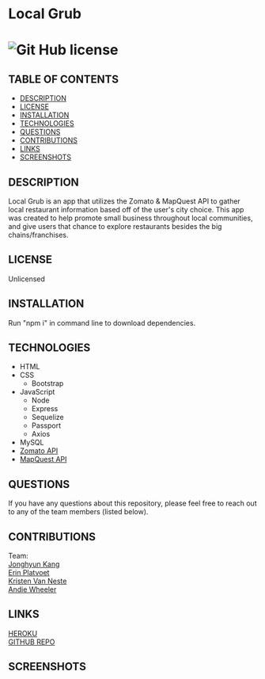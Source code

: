 # Local Grub
# ![Git Hub license](https://img.shields.io/badge/License-Unlicensed-blue.svg)

## TABLE OF CONTENTS
- [DESCRIPTION](#DESCRIPTION)  
- [LICENSE](#LICENSE)  
- [INSTALLATION](#INSTALLATION)  
- [TECHNOLOGIES](#TECHNOLOGIES)  
- [QUESTIONS](#QUESTIONS)  
- [CONTRIBUTIONS](#CONTRIBUTIONS)
- [LINKS](#LINKS)  
- [SCREENSHOTS](#SCREENSHOTS)  

## DESCRIPTION
Local Grub is an app that utilizes the Zomato & MapQuest API to gather local restaurant information based off of the user's city choice. This app was created to help promote small business throughout local communities, and give users that chance to explore restaurants besides the big chains/franchises. 

## LICENSE
Unlicensed

## INSTALLATION
Run "npm i" in command line to download dependencies. 

## TECHNOLOGIES
- HTML  
- CSS  
    - Bootstrap  
- JavaScript  
    - Node  
    - Express  
    - Sequelize  
    - Passport  
    - Axios  
- MySQL  
- [Zomato API](https://developers.zomato.com/api)  
- [MapQuest API](https://developer.mapquest.com/documentation/)  

## QUESTIONS
If you have any questions about this repository, please feel free to reach out to any of the team members (listed below). 

## CONTRIBUTIONS
Team:  
[Jonghyun Kang](https://github.com/misterjaykay)  
[Erin Platvoet](https://github.com/eplatvoet)  
[Kristen Van Neste](https://github.com/kmvanneste)  
[Andie Wheeler](https://github.com/hihellos)  

## LINKS
[HEROKU](https://localgrub.herokuapp.com/)  
[GITHUB REPO](https://github.com/eplatvoet/Project-2)  

## SCREENSHOTS

